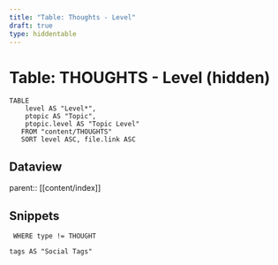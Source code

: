 ```yaml
---
title: "Table: Thoughts - Level"
draft: true
type: hiddentable
---
```

# Table: THOUGHTS - Level (hidden)
```dataview
TABLE
	level AS "Level*",
	ptopic AS "Topic",
	ptopic.level AS "Topic Level"
   FROM "content/THOUGHTS"
   SORT level ASC, file.link ASC
```


## Dataview
parent:: [[content/index]]

## Snippets

```dataview
 WHERE type != THOUGHT

tags AS "Social Tags"
```